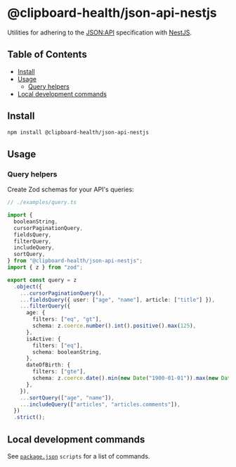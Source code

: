 # @clipboard-health/json-api-nestjs

Utilities for adhering to the [JSON:API](https://jsonapi.org/) specification with [NestJS](https://nestjs.com/).

## Table of Contents

- [Install](#install)
- [Usage](#usage)
  - [Query helpers](#query-helpers)
- [Local development commands](#local-development-commands)

## Install

```bash
npm install @clipboard-health/json-api-nestjs
```

## Usage

### Query helpers

Create Zod schemas for your API's queries:

<!-- prettier-ignore -->
```ts
// ./examples/query.ts

import {
  booleanString,
  cursorPaginationQuery,
  fieldsQuery,
  filterQuery,
  includeQuery,
  sortQuery,
} from "@clipboard-health/json-api-nestjs";
import { z } from "zod";

export const query = z
  .object({
    ...cursorPaginationQuery(),
    ...fieldsQuery({ user: ["age", "name"], article: ["title"] }),
    ...filterQuery({
      age: {
        filters: ["eq", "gt"],
        schema: z.coerce.number().int().positive().max(125),
      },
      isActive: {
        filters: ["eq"],
        schema: booleanString,
      },
      dateOfBirth: {
        filters: ["gte"],
        schema: z.coerce.date().min(new Date("1900-01-01")).max(new Date()),
      },
    }),
    ...sortQuery(["age", "name"]),
    ...includeQuery(["articles", "articles.comments"]),
  })
  .strict();

```

## Local development commands

See [`package.json`](./package.json) `scripts` for a list of commands.
